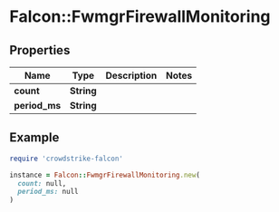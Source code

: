 # Falcon::FwmgrFirewallMonitoring

## Properties

| Name | Type | Description | Notes |
| ---- | ---- | ----------- | ----- |
| **count** | **String** |  |  |
| **period_ms** | **String** |  |  |

## Example

```ruby
require 'crowdstrike-falcon'

instance = Falcon::FwmgrFirewallMonitoring.new(
  count: null,
  period_ms: null
)
```

